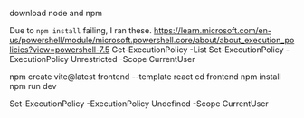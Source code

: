 download node and npm

Due to `npm install` failing, I ran these.
https://learn.microsoft.com/en-us/powershell/module/microsoft.powershell.core/about/about_execution_policies?view=powershell-7.5
Get-ExecutionPolicy -List
Set-ExecutionPolicy -ExecutionPolicy Unrestricted -Scope CurrentUser

npm create vite@latest frontend --template react
  cd frontend
  npm install
  npm run dev

Set-ExecutionPolicy -ExecutionPolicy Undefined -Scope CurrentUser